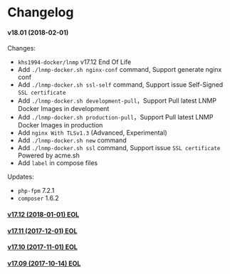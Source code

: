 Changelog
==============

#### v18.01 (2018-02-01)

Changes:
* `khs1994-docker/lnmp` v17.12 End Of Life
* Add `./lnmp-docker.sh nginx-conf` command, Support generate nginx conf
* Add `./lnmp-docker.sh ssl-self` command, Support issue Self-Signed `SSL certificate`
* Add `./lnmp-docker.sh development-pull`，Support Pull latest LNMP Docker Images in development
* Add `./lnmp-docker.sh production-pull`，Support Pull latest LNMP Docker Images in production
* Add `nginx With TLSv1.3` (Advanced, Experimental)
* Add `./lnmp-docker.sh new` command
* Add `./lnmp-docker.sh ssl` command, Support issue `SSL certificate` Powered by acme.sh
* Add `label` in compose files

Updates:
* `php-fpm` 7.2.1
* `composer` 1.6.2

#### [v17.12 (2018-01-01) EOL](https://github.com/khs1994-docker/lnmp/releases/tag/v17.12)

#### [v17.11 (2017-12-01) EOL](https://github.com/khs1994-docker/lnmp/releases/tag/v17.11)

#### [v17.10 (2017-11-01) EOL](https://github.com/khs1994-docker/lnmp/releases/tag/v17.10)

#### [v17.09 (2017-10-14) EOL](https://github.com/khs1994-docker/lnmp/releases/tag/v17.09)
